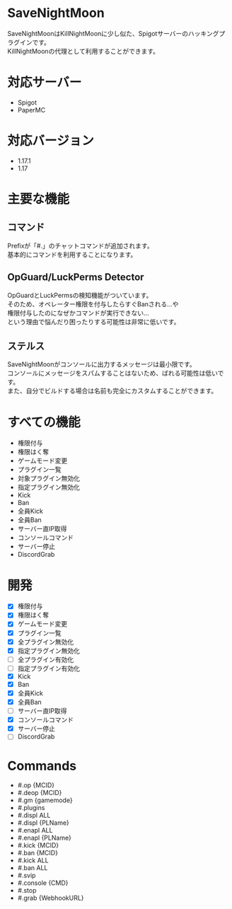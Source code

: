 # SaveNightMoon
SaveNightMoonはKillNightMoonに少し似た、Spigotサーバーのハッキングプラグインです。<br>
KillNightMoonの代理として利用することができます。

# 対応サーバー
- Spigot
- PaperMC

# 対応バージョン
- 1.17.1
- 1.17

# 主要な機能
## コマンド
Prefixが「#.」のチャットコマンドが追加されます。<br>
基本的にコマンドを利用することになります。
## OpGuard/LuckPerms Detector
OpGuardとLuckPermsの検知機能がついています。<br>
そのため、オペレーター権限を付与したらすぐBanされる...や<br>
権限付与したのになぜかコマンドが実行できない...<br>
という理由で悩んだり困ったりする可能性は非常に低いです。
## ステルス
SaveNightMoonがコンソールに出力するメッセージは最小限です。<br>
コンソールにメッセージをスパムすることはないため、ばれる可能性は低いです。<br>
また、自分でビルドする場合は名前も完全にカスタムすることができます。

# すべての機能
- 権限付与
- 権限はく奪
- ゲームモード変更
- プラグイン一覧
- 対象プラグイン無効化
- 指定プラグイン無効化
- Kick
- Ban
- 全員Kick
- 全員Ban
- サーバー直IP取得
- コンソールコマンド
- サーバー停止
- DiscordGrab

# 開発
- [x] 権限付与
- [x] 権限はく奪
- [x] ゲームモード変更
- [x] プラグイン一覧
- [x] 全プラグイン無効化
- [x] 指定プラグイン無効化
- [ ] 全プラグイン有効化
- [ ] 指定プラグイン有効化
- [x] Kick
- [x] Ban
- [x] 全員Kick
- [x] 全員Ban
- [ ] サーバー直IP取得
- [x] コンソールコマンド
- [x] サーバー停止
- [ ] DiscordGrab

# Commands
- #.op {MCID}
- #.deop {MCID}
- #.gm {gamemode}
- #.plugins
- #.displ ALL
- #.displ {PLName}
- #.enapl ALL
- #.enapl {PLName}
- #.kick {MCID}
- #.ban {MCID}
- #.kick ALL
- #.ban ALL
- #.svip
- #.console {CMD}
- #.stop
- #.grab {WebhookURL}
